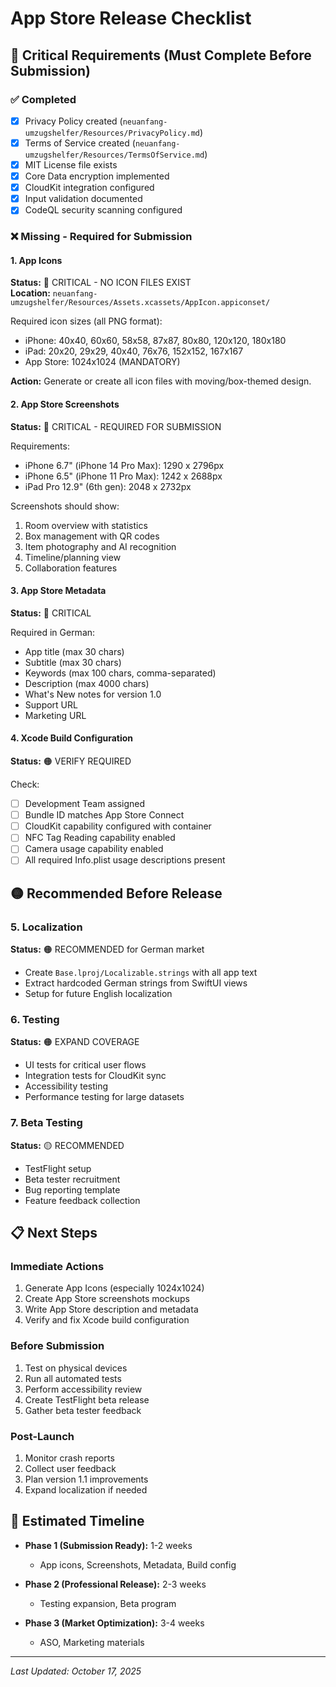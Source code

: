 # App Store Release Checklist

## 🚨 Critical Requirements (Must Complete Before Submission)

### ✅ Completed
- [x] Privacy Policy created (`neuanfang-umzugshelfer/Resources/PrivacyPolicy.md`)
- [x] Terms of Service created (`neuanfang-umzugshelfer/Resources/TermsOfService.md`)
- [x] MIT License file exists
- [x] Core Data encryption implemented
- [x] CloudKit integration configured
- [x] Input validation documented
- [x] CodeQL security scanning configured

### ❌ Missing - Required for Submission

#### 1. App Icons
**Status:** 🔴 CRITICAL - NO ICON FILES EXIST  
**Location:** `neuanfang-umzugshelfer/Resources/Assets.xcassets/AppIcon.appiconset/`

Required icon sizes (all PNG format):
- iPhone: 40x40, 60x60, 58x58, 87x87, 80x80, 120x120, 180x180
- iPad: 20x20, 29x29, 40x40, 76x76, 152x152, 167x167
- App Store: 1024x1024 (MANDATORY)

**Action:** Generate or create all icon files with moving/box-themed design.

#### 2. App Store Screenshots
**Status:** 🔴 CRITICAL - REQUIRED FOR SUBMISSION

Requirements:
- iPhone 6.7" (iPhone 14 Pro Max): 1290 x 2796px
- iPhone 6.5" (iPhone 11 Pro Max): 1242 x 2688px
- iPad Pro 12.9" (6th gen): 2048 x 2732px

Screenshots should show:
1. Room overview with statistics
2. Box management with QR codes
3. Item photography and AI recognition
4. Timeline/planning view
5. Collaboration features

#### 3. App Store Metadata
**Status:** 🔴 CRITICAL

Required in German:
- App title (max 30 chars)
- Subtitle (max 30 chars)
- Keywords (max 100 chars, comma-separated)
- Description (max 4000 chars)
- What's New notes for version 1.0
- Support URL
- Marketing URL

#### 4. Xcode Build Configuration
**Status:** 🟠 VERIFY REQUIRED

Check:
- [ ] Development Team assigned
- [ ] Bundle ID matches App Store Connect
- [ ] CloudKit capability configured with container
- [ ] NFC Tag Reading capability enabled
- [ ] Camera usage capability enabled
- [ ] All required Info.plist usage descriptions present

## 🟡 Recommended Before Release

### 5. Localization
**Status:** 🟠 RECOMMENDED for German market

- Create `Base.lproj/Localizable.strings` with all app text
- Extract hardcoded German strings from SwiftUI views
- Setup for future English localization

### 6. Testing
**Status:** 🟠 EXPAND COVERAGE

- UI tests for critical user flows
- Integration tests for CloudKit sync
- Accessibility testing
- Performance testing for large datasets

### 7. Beta Testing
**Status:** 🟡 RECOMMENDED

- TestFlight setup
- Beta tester recruitment
- Bug reporting template
- Feature feedback collection

## 📋 Next Steps

### Immediate Actions
1. Generate App Icons (especially 1024x1024)
2. Create App Store screenshots mockups
3. Write App Store description and metadata
4. Verify and fix Xcode build configuration

### Before Submission
1. Test on physical devices
2. Run all automated tests
3. Perform accessibility review
4. Create TestFlight beta release
5. Gather beta tester feedback

### Post-Launch
1. Monitor crash reports
2. Collect user feedback
3. Plan version 1.1 improvements
4. Expand localization if needed

## 🎯 Estimated Timeline

- **Phase 1 (Submission Ready):** 1-2 weeks
  - App icons, Screenshots, Metadata, Build config
  
- **Phase 2 (Professional Release):** 2-3 weeks
  - Testing expansion, Beta program
  
- **Phase 3 (Market Optimization):** 3-4 weeks
  - ASO, Marketing materials

---

*Last Updated: October 17, 2025*
